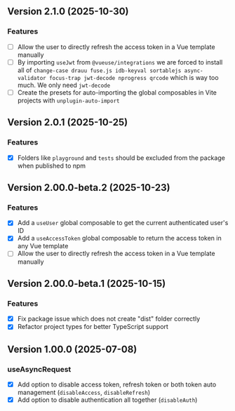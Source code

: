## Version 2.1.0 (2025-10-30)

### Features

- [ ] Allow the user to directly refresh the access token in a Vue template manually
- [ ] By importing `useJwt` from `@vueuse/integrations` we are forced to install all of `change-case drauu fuse.js idb-keyval sortablejs async-validator focus-trap jwt-decode nprogress qrcode` which is way too much. We only need `jwt-decode`
- [ ] Create the presets for auto-importing the global composables in Vite projects with `unplugin-auto-import`

## Version 2.0.1 (2025-10-25)

### Features

- [x] Folders like `playground` and `tests` should be excluded from the package when published to npm

## Version 2.00.0-beta.2 (2025-10-23)

### Features

- [x] Add a `useUser` global composable to get the current authenticated user's ID
- [x] Add a `useAccessToken` global composable to return the access token in any Vue template
- [ ] Allow the user to directly refresh the access token in a Vue template manually

## Version 2.00.0-beta.1 (2025-10-15)

### Features

- [x] Fix package issue which does not create "dist" folder correctly
- [x] Refactor project types for better TypeScript support

## Version 1.00.0 (2025-07-08)

### useAsyncRequest

- [x] Add option to disable access token, refresh token or both token auto management (`disableAccess`, `disableRefresh`)
- [x] Add option to disable authentication all together (`disableAuth`)

